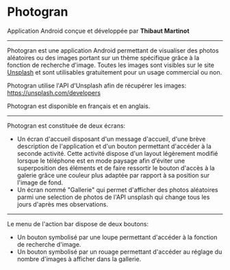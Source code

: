 # Photogran
Application Android conçue et développée par __Thibaut Martinot__

---

Photogran est une application Android permettant de visualiser des photos aléatoires ou des images portant sur un thème spécifique grâce à la fonction de recherche d'image. Toutes les images sont visibles sur le site [Unsplash](https://unsplash.com/) et sont utilisables gratuitement pour un usage commercial ou non.

Photogran utilise l'API d'Unsplash afin de récupérer les images: https://unsplash.com/developers

Photogran est disponible en français et en anglais.

--- 

Photogran est constituée de deux écrans: 
* Un écran d'accueil disposant d'un message d'accueil, d'une brève description de l'application et d'un bouton permettant d'accéder à la seconde activité. Cette activité dispose d'un layout légèrement modifié lorsque le téléphone est en mode paysage afin d'éviter une superposition des éléments et de faire ressortir le bouton d'accès à la galerie grâce une couleur plus adaptée par rapport à sa position sur l'image de fond.
* Un écran nommé "Gallerie" qui permet d'afficher des photos aléatoires parmi une selection de photos de l'API unsplash qui change tous les jours d'après mes observations.

---

Le menu de l'action bar dispose de deux boutons:
* Un bouton symbolisé par une loupe permettant d'accéder à la fonction de recherche d'image.
* Un bouton symbolisé par un rouage permettant d'accéder au réglage du nombre d'images à afficher dans la gallerie.
